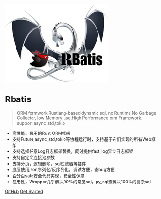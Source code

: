 ![logo](logo.png )

# Rbatis

> ORM formwork Rustlang-based,dynamic sql, no Runtime,No Garbage Collector, low Memory use,High Performance orm Framework. support async_std,tokio

* 高性能、易用的Rust ORM框架
* 支持Future,async_std,tokio等协程运行时，支持基于它们实现的所有Web框架
* 支持选择任意Log日志框架替换，同时提供fast_log异步日志框架
* 支持自定义连接池参数
* 支持分页，逻辑删除，sql过滤器等插件
* 底层使用json序列化/反序列化，调试方便，查bug方便
* 百分百safe安全代码实现，安全性保障
* 易用性，Wrapper几乎解决99%的常见sql，py_sql宏解决100%的复杂sql

[GitHub](https://github.com/rbatis/rbatis)
[Get Started](#Rbatis-初始化)